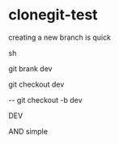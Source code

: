 # clonegit-test
creating a new branch is quick 

sh 

git brank dev

git checkout dev


-- git checkout -b dev

DEV

AND simple

